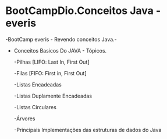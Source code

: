 # BootCampDio.Conceitos Java - everis #
 -BootCamp everis - Revendo conceitos Java.-

- Conceitos Basicos Do JAVA - Tópicos.
 
   -Pilhas [LIFO: Last In, First Out]
   
   -Filas [FIFO: First in, First Out]
   
   -Listas Encadeadas
   
   -Listas Duplamente Encadeadas
   
   -Listas Circulares
   
   -Árvores
   
   -Principais Implementações das estruturas de dados do Java
